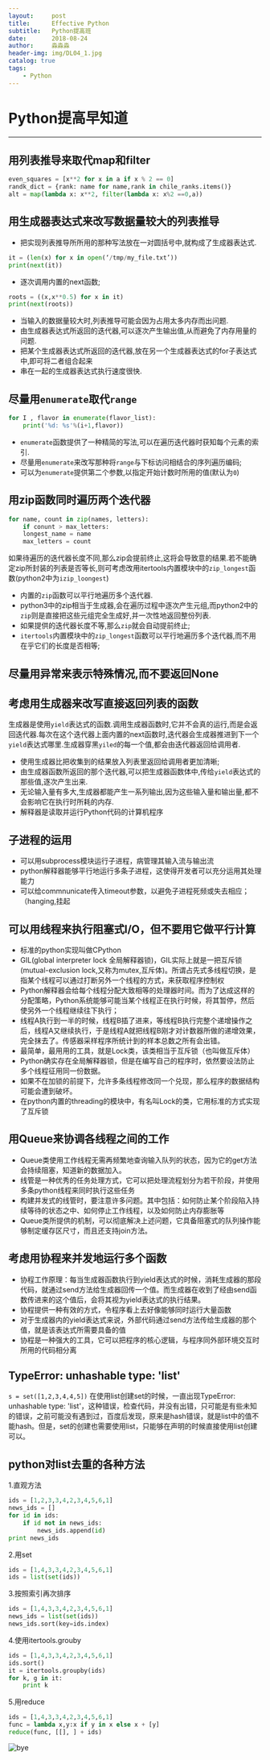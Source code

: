 ```yaml
---
layout:     post                   
title:      Effective Python          
subtitle:   Python提高班
date:       2018-08-24             
author:     淼淼淼                   
header-img: img/DL04_1.jpg    
catalog: true                       
tags:                               
    - Python
---
```

# Python提高早知道

----

## 用列表推导来取代map和filter

   ```python
   even_squares = [x**2 for x in a if x % 2 == 0]
   randk_dict = {rank: name for name,rank in chile_ranks.items()}
   alt = map(lambda x: x**2, filter(lambda x: x%2 ==0,a))
   ```

## 用生成器表达式来改写数据量较大的列表推导

- 把实现列表推导所所用的那种写法放在一对圆括号中,就构成了生成器表达式.

```python
it = (len(x) for x in open(‘/tmp/my_file.txt’))
print(next(it))
```

- 逐次调用内置的next函数;

```python
roots = ((x,x**0.5) for x in it)
print(next(roots))
```

- 当输入的数据量较大时,列表推导可能会因为占用太多内存而出问题.
- 由生成器表达式所返回的迭代器,可以逐次产生输出值,从而避免了内存用量的问题.
- 把某个生成器表达式所返回的迭代器,放在另一个生成器表达式的for子表达式中,即可将二者组合起来
- 串在一起的生成器表达式执行速度很快.

## 尽量用`enumerate`取代`range`

```python
for I , flavor in enumerate(flavor_list):
    print('%d: %s'%(i+1,flavor))
```

- `enumerate`函数提供了一种精简的写法,可以在遍历迭代器时获知每个元素的索引.
- 尽量用`enumerate`来改写那种将`range`与下标访问相结合的序列遍历编码;
- 可以为`enumerate`提供第二个参数,以指定开始计数时所用的值(默认为`0`)

## 用zip函数同时遍历两个迭代器

```python
for name, count in zip(names, letters):
    if conunt > max_letters:
    longest_name = name
    max_letters = count
```

如果待遍历的迭代器长度不同,那么zip会提前终止,这将会导致意的结果.若不能确定zip所封装的列表是否等长,则可考虑改用itertools内置模块中的`zip_longest`函数(python2中为`izip_loongest`)

- 内置的`zip`函数可以平行地遍历多个迭代器.
- python3中的zip相当于生成器,会在遍历过程中逐次产生元组,而python2中的`zip`则是直接把这些元组完全生成好,并一次性地返回整份列表.
- 如果提供的迭代器长度不等,那么`zip`就会自动提前终止;
- `itertools`内置模块中的`zip_longest`函数可以平行地遍历多个迭代器,而不用在乎它们的长度是否相等;

## 尽量用异常来表示特殊情况,而不要返回None

## 考虑用生成器来改写直接返回列表的函数

生成器是使用`yield`表达式的函数.调用生成器函数时,它并不会真的运行,而是会返回迭代器.每次在这个迭代器上面内置的next函数时,迭代器会生成器推进到下一个`yield`表达式哪里.生成器穿黑`yiled`的每一个值,都会由迭代器返回给调用者.

- 使用生成器比把收集到的结果放入列表里返回给调用者更加清晰;
- 由生成器函数所返回的那个迭代器,可以把生成器函数体中,传给`yield`表达式的那些值,逐次产生出来.
- 无论输入量有多大,生成器都能产生一系列输出,因为这些输入量和输出量,都不会影响它在执行时所耗的内存.
- 解释器是读取并运行Python代码的计算机程序

## 子进程的运用

- 可以用subprocess模块运行子进程，病管理其输入流与输出流
- python解释器能够平行地运行多条子进程，这使得开发者可以充分运用其处理能力
- 可以给commnunicate传入timeout参数，以避免子进程死频或失去相应；（hanging,挂起

## 可以用线程来执行阻塞式I/O，但不要用它做平行计算

- 标准的python实现叫做CPython
- GIL(global interpreter lock 全局解释器锁)，GIL实际上就是一把互斥锁(mutual-exclusion lock,又称为mutex,互斥体)。所谓占先式多线程切换，是指某个线程可以通过打断另外一个线程的方式，来获取程序控制权
- Python解释器会给每个线程分配大致相等的处理器时间。而为了达成这样的分配策略，Python系统能够可能当某个线程正在执行时候，将其暂停，然后使另外一个线程继续往下执行；
- 线程A执行到一半的时候，线程B插了进来，等线程B执行完整个递增操作之后，线程A又继续执行，于是线程A就把线程B刚才对计数器所做的递增效果，完全抹去了。传感器采样程序所统计到的样本总数之所有会出错。
- 最简单，最用用的工具，就是Lock类，该类相当于互斥锁（也叫做互斥体）
- Python确实存在全局解释器锁，但是在编写自己的程序时，依然要设法防止多个线程征用同一份数据。
- 如果不在加锁的前提下，允许多条线程修改同一个兑现，那么程序的数据结构可能会遭到破坏。
- 在python内置的threading的模块中，有名叫Lock的类，它用标准的方式实现了互斥锁

## 用Queue来协调各线程之间的工作

- Queue类使用工作线程无需再频繁地查询输入队列的状态，因为它的get方法会持续阻塞，知道新的数据加入。
- 线管是一种优秀的任务处理方式，它可以把处理流程划分为若干阶段，并使用多条python线程来同时执行这些任务
- 构建并发式的线管时，要注意许多问题。其中包括：如何防止某个阶段陷入持续等待的状态之中、如何停止工作线程，以及如何防止内存膨胀等
- Queue类所提供的机制，可以彻底解决上述问题，它具备阻塞式的队列操作能够制定缓存区尺寸，而且还支持join方法。

## 考虑用协程来并发地运行多个函数

- 协程工作原理：每当生成器函数执行到yield表达式的时候，消耗生成器的那段代码，就通过send方法给生成器回传一个值。而生成器在收到了经由send函数传进来的这个值后，会将其视为yield表达式的执行结果。
- 协程提供一种有效的方式，令程序看上去好像能够同时运行大量函数
- 对于生成器内的yield表达式来说，外部代码通过send方法传给生成器的那个值，就是该表达式所需要具备的值
- 协程是一种强大的工具，它可以把程序的核心逻辑，与程序同外部环境交互时所用的代码相分离

## TypeError: unhashable type: 'list'

`s = set([1,2,3,4,4,5])`
在使用list创建set的时候，一直出现TypeError: unhashable type: 'list'，这种错误，检查代码，并没有出错，只可能是有些未知的错误，之前可能没有遇到过，百度后发现，原来是hash错误，就是list中的值不能hash。但是，set的创建也需要使用list，只能够在声明的时候直接使用list创建可以。

## python对list去重的各种方法

1.直观方法

```python
ids = [1,2,3,3,4,2,3,4,5,6,1]
news_ids = []
for id in ids:
    if id not in news_ids:
        news_ids.append(id)
print news_ids
```

2.用set

```python
ids = [1,4,3,3,4,2,3,4,5,6,1]
ids = list(set(ids))
```

3.按照索引再次排序

```python
ids = [1,4,3,3,4,2,3,4,5,6,1]
news_ids = list(set(ids))
news_ids.sort(key=ids.index)
```

4.使用itertools.grouby

```python
ids = [1,4,3,3,4,2,3,4,5,6,1]
ids.sort()
it = itertools.groupby(ids)
for k, g in it:
    print k
```

5.用reduce

```python
ids = [1,4,3,3,4,2,3,4,5,6,1]
func = lambda x,y:x if y in x else x + [y]
reduce(func, [[], ] + ids)
```

![bye](https://ws1.sinaimg.cn/large/635e5891gy1fujhsw1ktnj21hc0u0n28.jpg)